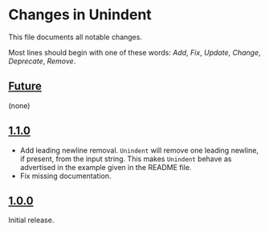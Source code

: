 # Changes in Unindent
This file documents all notable changes.

Most lines should begin with one of these words:
*Add*, *Fix*, *Update*, *Change*, *Deprecate*, *Remove*.

## [Future](https://github.com/sharpjs/Unindent/compare/release/1.1.0..HEAD)
(none)

## [1.1.0](https://github.com/sharpjs/Unindent/compare/release/1.0.0..release/1.1.0)
- Add leading newline removal.  `Unindent` will remove one leading newline, if
  present, from the input string.  This makes `Unindent` behave as advertised
  in the example given in the README file.
- Fix missing documentation.

## [1.0.0](https://github.com/sharpjs/Unindent/tree/release/1.0.0)
Initial release.

<!--
  Copyright 2022 Jeffrey Sharp

  Permission to use, copy, modify, and distribute this software for any
  purpose with or without fee is hereby granted, provided that the above
  copyright notice and this permission notice appear in all copies.

  THE SOFTWARE IS PROVIDED "AS IS" AND THE AUTHOR DISCLAIMS ALL WARRANTIES
  WITH REGARD TO THIS SOFTWARE INCLUDING ALL IMPLIED WARRANTIES OF
  MERCHANTABILITY AND FITNESS. IN NO EVENT SHALL THE AUTHOR BE LIABLE FOR
  ANY SPECIAL, DIRECT, INDIRECT, OR CONSEQUENTIAL DAMAGES OR ANY DAMAGES
  WHATSOEVER RESULTING FROM LOSS OF USE, DATA OR PROFITS, WHETHER IN AN
  ACTION OF CONTRACT, NEGLIGENCE OR OTHER TORTIOUS ACTION, ARISING OUT OF
  OR IN CONNECTION WITH THE USE OR PERFORMANCE OF THIS SOFTWARE.
-->
